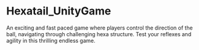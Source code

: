 # Hexatail_UnityGame
An exciting and fast paced game where players control the direction of the ball, navigating through challenging hexa structure. Test your reflexes and agility in this thrilling endless game.
